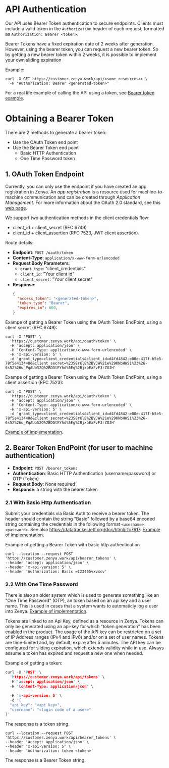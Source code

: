 
# API Authentication

Our API uses Bearer Token authentication to secure endpoints. Clients must include a valid token in the `Authorization` header of each request, formatted as `Authorization: Bearer <token>`.

Bearer Tokens have a fixed expiration date of 2 weeks after generation. However, using the bearer token, you can request a new bearer token. So by getting a new bearer token within 2 weeks, it is possible to implement your own sliding expiration

Example:
```
curl -X GET https://customer.zenya.work/api/<some_resources>> \
  -H "Authorization: Bearer <generated-token>"
```

For a real life example of calling the API using a token, see [Bearer token example][BearerTokenExample].

# Obtaining a Bearer Token

There are 2 methods to generate a bearer token:
- Use the OAuth Token end point
- Use the Bearer Token end point
  - Basic HTTP Authentication
  - One Time Password token


## 1. OAuth Token Endpoint

Currently, you can only use the endpoint if you have created an app registration in Zenya. An _app registration_ is a resource used for machine-to-machine communication and can be created through _Application Management_. For more information about the OAuth 2.0 standard, see this [web page][oauth2standard].

We support two authentication methods in the client credentials flow:
- client_id + client_secret (RFC 6749)
- client_id + client_assertion (RFC 7523, JWT client assertion).

Route details:

- **Endpoint**: `POST /oauth/token`
- **Content-Type**: `application/x-www-form-urlencoded`
- **Request Body Parameters**:
  - `grant_type`: "client_credentials"
  - `client_id`: "Your client id"
  - `client_secret`: "Your client secret"
- **Response**:
  ```json
  {
    "access_token": "<generated-token>",
    "token_type": "Bearer",
    "expires_in": 600,
  }
  ```

Exampe of getting a Bearer Token using the OAuth Token EndPoint, using a client secret (RFC 6749):

```curl
curl -X 'POST' \
  'https://customer.zenya.work/api/oauth/token' \
  -H 'accept: application/json' \
  -H 'Content-Type: application/x-www-form-urlencoded' \
  -H 'x-api-version: 5' \
  -d 'grant_type=client_credentials&client_id=d4fd4842-e80e-417f-b5e5-78f5e413448d&client_secret=%23S8rKlE%2BVJW%21e%29KNbHWSi%23%26-6s52%26u_PqAUoS2Q%2BDGtEYhd%5Eg%2BjxbEaFvF3rZOJH'
```

Exampe of getting a Bearer Token using the OAuth Token EndPoint, using a client assertion (RFC 7523):

```curl
curl -X 'POST' \
  'https://customer.zenya.work/api/oauth/token' \
  -H 'accept: application/json' \
  -H 'Content-Type: application/x-www-form-urlencoded' \
  -H 'x-api-version: 5' \
  -d 'grant_type=client_credentials&client_id=d4fd4842-e80e-417f-b5e5-78f5e413448d&client_secret=%23S8rKlE%2BVJW%21e%29KNbHWSi%23%26-6s52%26u_PqAUoS2Q%2BDGtEYhd%5Eg%2BjxbEaFvF3rZOJH'
```

[Example of implementation][oathexample].

## 2. Bearer Token EndPoint (for user to machine authentication)
- **Endpoint**: `POST /bearer_tokens`
- **Authentication**: Basic HTTP Authentication (username/password) or OTP (Token)
- **Request Body**: None required
- **Response**: a string with the bearer token

### 2.1 With Basic Http Authentication
Submit your credentials via Basic Auth to receive a bearer token. The header should contain the string "Basic" followed by a base64 encoded string containing the credentials in the following format `<username>:<password>`. See also https://datatracker.ietf.org/doc/html/rfc7617. [Example of implementation][basicexample].


Example of getting a Bearer Token with basic http authentication
```curl
curl --location --request POST 'https://customer.zenya.work/api/bearer_tokens' \
--header 'accept: application/json' \
--header 'x-api-version: 5' \
--header 'Authorization: Basic =123455vxvxcv'
```

### 2.2 With One Time Password
There is also an older system which is used to generate something like an "One Time Password" (OTP), an token based on an api key and a user name. This is used in cases that a system wants to automaticly log a user into Zenya. [Example of implementation][tokenexample].

Tokens are linked to an Api Key, defined as a resource in Zenya. Tokens can only be generated using an api-key for which "token generation" has been enabled in the product. The usage of the API key can be restricted on a set of IP Address ranges (IPv4 and IPv6) and/or on a set of user names. Tokens are time-limited and, by default, expire after 5 minutes. The API key can be configured for sliding expiration, which extends validity while in use. Always assume a token has expired and request a new one when needed.

Example of getting a token:
```c
curl -X 'POST' \
  'https://customer.zenya.work/api/tokens' \
  -H 'accept: application/json' \
  -H 'Content-Type: application/json' \

  -H 'x-api-version: 5' \
  -d '{
  "api_key": "<api key>",
  "username": "<login code of a user>"
}'
```

The response is a token string.

```curl
curl --location --request POST 'https://customer.zenya.work/api/bearer_tokens' \
--header 'accept: application/json' \
--header 'x-api-version: 5' \
--header 'Authorization: token <token>'
```

The response is a Bearer Token string.

[//]: # (These are reference links used in the body of this note and get stripped out when the markdown processor does its job. There is no need to format nicely because it shouldn't be seen.)
[ex_sliding]: <../Examples/Authentication/Sliding token expiration with fetch.js>
[BearerTokenExample]: <../Examples/Authentication/BearerTokenExample.js>
[tokenexample]: <../Examples/Authentication/Token authentication with fetch.js>
[oathexample]: <../Examples/Authentication/OAuth with fetch.js>
[basicexample]: <../Examples/Authentication/Basic authentication with fetch.js>
[oauth2standard]: <https://oauth.net/2/>
